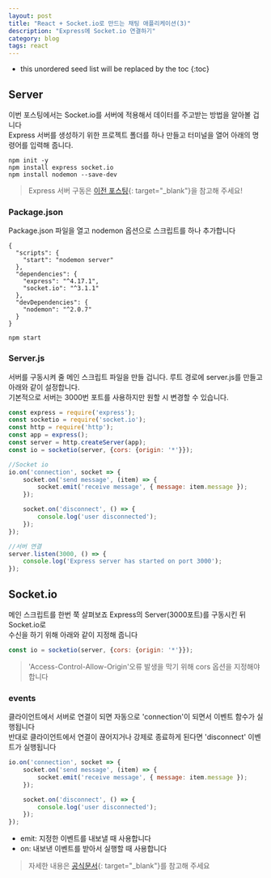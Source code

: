 ```yaml
---
layout: post
title: "React + Socket.io로 만드는 채팅 애플리케이션(3)"
description: "Express에 Socket.io 연결하기"
category: blog
tags: react
---
```


<!--more-->

* this unordered seed list will be replaced by the toc
{:toc}

## Server

이번 포스팅에서는 Socket.io를 서버에 적용해서 데이터를 주고받는 방법을 알아볼 겁니다      
Express 서버를 생성하기 위한 프로젝트 폴더를 하나 만들고 터미널을 열어 아래의 명령어를 입력해 줍니다.  

```shell
npm init -y
npm install express socket.io
npm install nodemon --save-dev
```

> Express 서버 구동은 [이전 포스팅](https://mujaen.github.io/blog/2021/01/05/nodejs-express-mongodb-mongoose.html){: target="_blank"}을 참고해 주세요!

### Package.json

Package.json 파일을 열고 nodemon 옵션으로 스크립트를 하나 추가합니다  

```
{
  "scripts": {
    "start": "nodemon server"
  },
  "dependencies": {
    "express": "^4.17.1",
    "socket.io": "^3.1.1"
  },
  "devDependencies": {
    "nodemon": "^2.0.7"
  }
}

```

```shell
npm start
```

### Server.js

서버를 구동시켜 줄 메인 스크립트 파일을 만들 겁니다. 루트 경로에 server.js를 만들고 아래와 같이 설정합니다.    
기본적으로 서버는 3000번 포트를 사용하지만 원할 시 변경할 수 있습니다.

```javascript
const express = require('express');
const socketio = require('socket.io');
const http = require('http');
const app = express();
const server = http.createServer(app);
const io = socketio(server, {cors: {origin: '*'}});

//Socket io
io.on('connection', socket => {
    socket.on('send message', (item) => {
        socket.emit('receive message', { message: item.message });
    });

    socket.on('disconnect', () => {
        console.log('user disconnected');
    });
});

//서버 연결
server.listen(3000, () => {
    console.log('Express server has started on port 3000');
});
```

## Socket.io

메인 스크립트를 한번 쭉 살펴보죠 Express의 Server(3000포트)를 구동시킨 뒤 Socket.io로    
수신을 하기 위해 아래와 같이 지정해 줍니다

```javascript
const io = socketio(server, {cors: {origin: '*'}});
```

> 'Access-Control-Allow-Origin'오류 발생을 막기 위해 cors 옵션을 지정해야 합니다   

### events

클라이언트에서 서버로 연결이 되면 자동으로 'connection'이 되면서 이벤트 함수가 실행됩니다     
반대로 클라이언트에서 연결이 끊어지거나 강제로 종료하게 된다면 'disconnect' 이벤트가 실행됩니다 

```javascript
io.on('connection', socket => {
    socket.on('send message', (item) => {
        socket.emit('receive message', { message: item.message });
    });

    socket.on('disconnect', () => {
        console.log('user disconnected');
    });
});
```

* emit: 지정한 이벤트를 내보낼 때 사용합니다
* on: 내보낸 이벤트를 받아서 실행할 때 사용합니다

> 자세한 내용은 [공식문서](https://socket.io/docs/v3/emitting-events/){: target="_blank"}를 참고해 주세요


